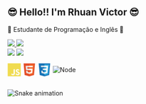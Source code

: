 ## 😎 Hello!! I'm Rhuan Victor 😎

 🤯 Estudante de Programação e Inglês 🤯

<div >
  <a href="https://github.com/rvrsouza007">
  <img height="163em" src="https://github-readme-stats.vercel.app/api?username=rvrsouza007&show_icons=true&theme=dark&include_all_commits=true&count_private=true"/>
  <img height="163em" src="https://github-readme-stats.vercel.app/api/top-langs/?username=rvrsouza007&layout=compact&langs_count=7&theme=dark"/>
</div>

 <div>
  <a href = "mailto:rhuanramos762@gmail.com" ><img src="https://img.shields.io/badge/-Gmail-%23333?style=for-the-badge&logo=gmail&logoColor=white" target="_blank" align="center" width:"30"></a>
  <a href="https://www.linkedin.com/in/rhuan-victor/" target="_blank"><img src="https://img.shields.io/badge/-LinkedIn-%230077B5?style=for-the-badge&logo=linkedin&logoColor=white" target="_blank" align="center"></a> 
 

<div style="display: inline_block"><br>
  <img align="center" alt="Js" height="30" width="30" src="https://raw.githubusercontent.com/devicons/devicon/master/icons/javascript/javascript-plain.svg">
  <img align="center" alt="HTML" height="30" width="30" src="https://raw.githubusercontent.com/devicons/devicon/master/icons/html5/html5-original.svg">
  <img align="center" alt="CSS" height="30" width="30" src="https://raw.githubusercontent.com/devicons/devicon/master/icons/css3/css3-original.svg">
  <img align="center" alt="Node" height="30" widht="30" src="https://img.shields.io/badge/Node.js-43853D?style=for-the-badge&logo=node.js&logoColor=white">
</div>

##
  
 ![Snake animation](https://github.com/rvrsouza007/rvrsouza007/blob/output/github-contribution-grid-snake.svg)
 
</div>
